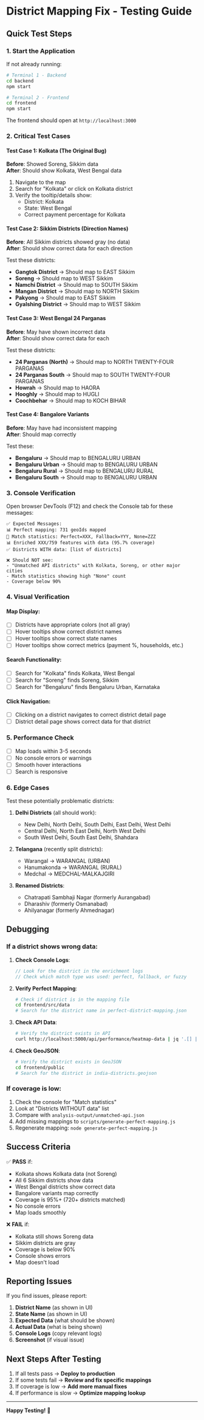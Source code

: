 # District Mapping Fix - Testing Guide

## Quick Test Steps

### 1. Start the Application

If not already running:

```bash
# Terminal 1 - Backend
cd backend
npm start

# Terminal 2 - Frontend  
cd frontend
npm start
```

The frontend should open at `http://localhost:3000`

### 2. Critical Test Cases

#### Test Case 1: Kolkata (The Original Bug)
**Before**: Showed Soreng, Sikkim data  
**After**: Should show Kolkata, West Bengal data

1. Navigate to the map
2. Search for "Kolkata" or click on Kolkata district
3. Verify the tooltip/details show:
   - District: Kolkata
   - State: West Bengal
   - Correct payment percentage for Kolkata

#### Test Case 2: Sikkim Districts (Direction Names)
**Before**: All Sikkim districts showed gray (no data)  
**After**: Should show correct data for each direction

Test these districts:
- **Gangtok District** → Should map to EAST Sikkim
- **Soreng** → Should map to WEST Sikkim
- **Namchi District** → Should map to SOUTH Sikkim
- **Mangan District** → Should map to NORTH Sikkim
- **Pakyong** → Should map to EAST Sikkim
- **Gyalshing District** → Should map to WEST Sikkim

#### Test Case 3: West Bengal 24 Parganas
**Before**: May have shown incorrect data  
**After**: Should show correct data for each

Test these districts:
- **24 Parganas (North)** → Should map to NORTH TWENTY-FOUR PARGANAS
- **24 Parganas South** → Should map to SOUTH TWENTY-FOUR PARGANAS
- **Howrah** → Should map to HAORA
- **Hooghly** → Should map to HUGLI
- **Coochbehar** → Should map to KOCH BIHAR

#### Test Case 4: Bangalore Variants
**Before**: May have had inconsistent mapping  
**After**: Should map correctly

Test these:
- **Bengaluru** → Should map to BENGALURU URBAN
- **Bengaluru Urban** → Should map to BENGALURU URBAN
- **Bengaluru Rural** → Should map to BENGALURU RURAL
- **Bengaluru South** → Should map to BENGALURU URBAN

### 3. Console Verification

Open browser DevTools (F12) and check the Console tab for these messages:

```
✅ Expected Messages:
📊 Perfect mapping: 731 geoIds mapped
🎯 Match statistics: Perfect=XXX, Fallback=YYY, None=ZZZ
📊 Enriched XXX/759 features with data (95.7% coverage)
✅ Districts WITH data: [list of districts]
```

```
❌ Should NOT see:
- "Unmatched API districts" with Kolkata, Soreng, or other major cities
- Match statistics showing high "None" count
- Coverage below 90%
```

### 4. Visual Verification

#### Map Display:
- [ ] Districts have appropriate colors (not all gray)
- [ ] Hover tooltips show correct district names
- [ ] Hover tooltips show correct state names
- [ ] Hover tooltips show correct metrics (payment %, households, etc.)

#### Search Functionality:
- [ ] Search for "Kolkata" finds Kolkata, West Bengal
- [ ] Search for "Soreng" finds Soreng, Sikkim
- [ ] Search for "Bengaluru" finds Bengaluru Urban, Karnataka

#### Click Navigation:
- [ ] Clicking on a district navigates to correct district detail page
- [ ] District detail page shows correct data for that district

### 5. Performance Check

- [ ] Map loads within 3-5 seconds
- [ ] No console errors or warnings
- [ ] Smooth hover interactions
- [ ] Search is responsive

### 6. Edge Cases

Test these potentially problematic districts:

1. **Delhi Districts** (all should work):
   - New Delhi, North Delhi, South Delhi, East Delhi, West Delhi
   - Central Delhi, North East Delhi, North West Delhi
   - South West Delhi, South East Delhi, Shahdara

2. **Telangana** (recently split districts):
   - Warangal → WARANGAL (URBAN)
   - Hanumakonda → WARANGAL (RURAL)
   - Medchal → MEDCHAL-MALKAJGIRI

3. **Renamed Districts**:
   - Chatrapati Sambhaji Nagar (formerly Aurangabad)
   - Dharashiv (formerly Osmanabad)
   - Ahilyanagar (formerly Ahmednagar)

## Debugging

### If a district shows wrong data:

1. **Check Console Logs**:
   ```javascript
   // Look for the district in the enrichment logs
   // Check which match type was used: perfect, fallback, or fuzzy
   ```

2. **Verify Perfect Mapping**:
   ```bash
   # Check if district is in the mapping file
   cd frontend/src/data
   # Search for the district name in perfect-district-mapping.json
   ```

3. **Check API Data**:
   ```bash
   # Verify the district exists in API
   curl http://localhost:5000/api/performance/heatmap-data | jq '.[] | select(.districtName | contains("Kolkata"))'
   ```

4. **Check GeoJSON**:
   ```bash
   # Verify the district exists in GeoJSON
   cd frontend/public
   # Search for the district in india-districts.geojson
   ```

### If coverage is low:

1. Check the console for "Match statistics"
2. Look at "Districts WITHOUT data" list
3. Compare with `analysis-output/unmatched-api.json`
4. Add missing mappings to `scripts/generate-perfect-mapping.js`
5. Regenerate mapping: `node generate-perfect-mapping.js`

## Success Criteria

✅ **PASS** if:
- Kolkata shows Kolkata data (not Soreng)
- All 6 Sikkim districts show data
- West Bengal districts show correct data
- Bangalore variants map correctly
- Coverage is 95%+ (720+ districts matched)
- No console errors
- Map loads smoothly

❌ **FAIL** if:
- Kolkata still shows Soreng data
- Sikkim districts are gray
- Coverage is below 90%
- Console shows errors
- Map doesn't load

## Reporting Issues

If you find issues, please report:

1. **District Name** (as shown in UI)
2. **State Name** (as shown in UI)
3. **Expected Data** (what should be shown)
4. **Actual Data** (what is being shown)
5. **Console Logs** (copy relevant logs)
6. **Screenshot** (if visual issue)

## Next Steps After Testing

1. If all tests pass → **Deploy to production**
2. If some tests fail → **Review and fix specific mappings**
3. If coverage is low → **Add more manual fixes**
4. If performance is slow → **Optimize mapping lookup**

---

**Happy Testing!** 🎉
